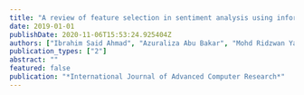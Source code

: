 ```yaml
---
title: "A review of feature selection in sentiment analysis using information gain and domain specific ontology"
date: 2019-01-01
publishDate: 2020-11-06T15:53:24.925404Z
authors: ["Ibrahim Said Ahmad", "Azuraliza Abu Bakar", "Mohd Ridzwan Yaakub"]
publication_types: ["2"]
abstract: ""
featured: false
publication: "*International Journal of Advanced Computer Research*"
---
```


